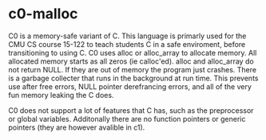 # c0-malloc

C0 is a memory-safe variant of C.
This language is primarly used for the CMU CS course 15-122 to teach students C in a safe enviroment, before transitioning to using C.
C0 uses alloc or alloc_array to allocate memory.
All allocated memory starts as all zeros (ie calloc'ed).
alloc and alloc_array do not return NULL.
If they are out of memory the program just crashes.
There is a garbage collecter that runs in the background at run time. 
This prevents use after free errors, NULL pointer derefrancing errors, and all of the very fun memory leaking the C does.

C0 does not support a lot of features that C has, such as the preprocessor or global variables.
Additonally there are no function pointers or generic pointers (they are however avalible in c1).
